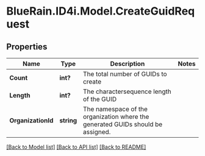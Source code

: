 # BlueRain.ID4i.Model.CreateGuidRequest
## Properties

Name | Type | Description | Notes
------------ | ------------- | ------------- | -------------
**Count** | **int?** | The total number of GUIDs to create | 
**Length** | **int?** | The charactersequence length of the GUID | 
**OrganizationId** | **string** | The namespace of the organization where the generated GUIDs should be assigned. | 

[[Back to Model list]](../README.md#documentation-for-models) [[Back to API list]](../README.md#documentation-for-api-endpoints) [[Back to README]](../README.md)

